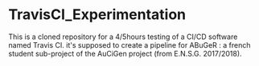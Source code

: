 # TravisCI_Experimentation
This is a cloned repository for a 4/5hours testing of a CI/CD software named Travis CI. it's supposed to create a pipeline for ABuGeR : a french student sub-project of the AuCiGen project (from E.N.S.G. 2017/2018).
